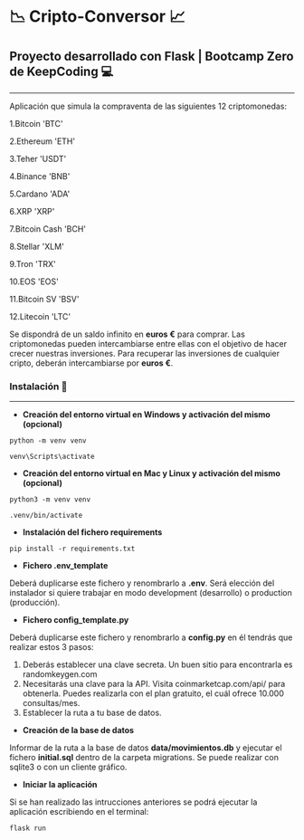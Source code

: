 # :chart_with_downwards_trend:  **Cripto-Conversor**  :chart_with_upwards_trend:

## Proyecto desarrollado con Flask | Bootcamp Zero de KeepCoding  :computer:
___
Aplicación que simula la compraventa de las siguientes 12 criptomonedas: 


1.Bitcoin 'BTC'

2.Ethereum 'ETH'

3.Teher 'USDT'

4.Binance 'BNB'

5.Cardano 'ADA'

6.XRP 'XRP'

7.Bitcoin Cash 'BCH'

8.Stellar 'XLM'

9.Tron 'TRX'

10.EOS 'EOS'

11.Bitcoin SV 'BSV'

12.Litecoin 'LTC'

Se dispondrá de un saldo infinito en **euros €** para comprar. Las criptomonedas pueden intercambiarse entre ellas con el objetivo de hacer crecer nuestras inversiones. Para recuperar las inversiones de cualquier cripto, deberán intercambiarse por **euros €**.

### Instalación :mag_right:
___
* **Creación del entorno virtual en Windows y activación del mismo (opcional)**

```python -m venv venv```

```venv\Scripts\activate```

* **Creación del entorno virtual en Mac y Linux y activación del mismo (opcional)**

```python3 -m venv venv```

```.venv/bin/activate```

* **Instalación del fichero requirements**

```pip install -r requirements.txt```


* **Fichero .env_template**

Deberá duplicarse este fichero y renombrarlo a **.env**. Será elección del instalador si quiere trabajar en modo development (desarrollo) o production (producción).

* **Fichero config_template.py**

Deberá duplicarse este fichero y renombrarlo a **config.py** en él tendrás que realizar estos 3 pasos:

1. Deberás establecer una clave secreta. Un buen sitio para encontrarla es randomkeygen.com
2. Necesitarás una clave para la API. Visita coinmarketcap.com/api/ para obtenerla. Puedes realizarla con el plan gratuito, el cuál ofrece 10.000 consultas/mes.
3. Establecer la ruta a tu base de datos.


* **Creación de la base de datos**

Informar de la ruta a la base de datos **data/movimientos.db** y ejecutar el fichero **initial.sql** dentro de la carpeta migrations. Se puede realizar con sqlite3 o con un cliente gráfico.

* **Iniciar la aplicación**

Si se han realizado las intrucciones anteriores se podrá ejecutar la aplicación escribiendo en el terminal:

```flask run```


